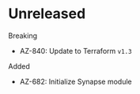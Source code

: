 # Unreleased

Breaking
  * AZ-840: Update to Terraform `v1.3`

Added
  * AZ-682: Initialize Synapse module
